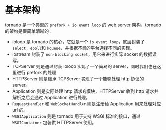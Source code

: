 # 基本架构

tornado 是一个典型的 `prefork + io event loop` 的 web server 架构，tornado 的架构是很简单清晰的：

- ioloop 是 tornado 的核心，它就是一个 `io event loop`，底层封装了 `select`，`epoll`和 `kqueue`，并根据不同的平台选择不同的实现。
- iostream 封装了 `non-blocking socket`，用它来进行实际 socket 的数据读写。
- TCPServer 则是通过封装 ioloop 实现了一个简易的 server，同时我们也在这里进行 prefork 的处理
- HTTPServer 则是继承 TCPServer 实现了一个能够处理 http 协议的 server。
- Application 则是实际处理 http 请求的模块，HTTPServer 收到 http 请求并解析之后会通过 Application 进行处理。
- `RequestHandler` 和 `WebSocketHandler` 则是注册给 Application 用来处理对应 url 的。
- `WSGIApplication` 则是 tornado 用于支持 WSGI 标准的接口，通过 `WSGIContainer` 包装供 HTTPServer 使用。

